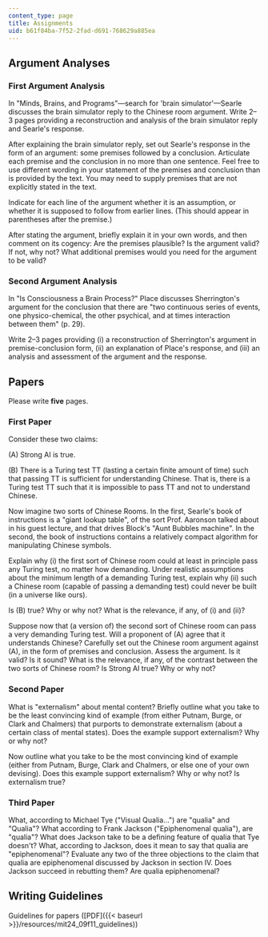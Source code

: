 ```yaml
---
content_type: page
title: Assignments
uid: b61f84ba-7f52-2fad-d691-768629a885ea
---
```


Argument Analyses
-----------------

### First Argument Analysis

In "Minds, Brains, and Programs"—search for 'brain simulator'—Searle discusses the brain simulator reply to the Chinese room argument. Write 2–3 pages providing a reconstruction and analysis of the brain simulator reply and Searle's response.

After explaining the brain simulator reply, set out Searle's response in the form of an argument: some premises followed by a conclusion. Articulate each premise and the conclusion in no more than one sentence. Feel free to use different wording in your statement of the premises and conclusion than is provided by the text. You may need to supply premises that are not explicitly stated in the text.

Indicate for each line of the argument whether it is an assumption, or whether it is supposed to follow from earlier lines. (This should appear in parentheses after the premise.)

After stating the argument, briefly explain it in your own words, and then comment on its cogency: Are the premises plausible? Is the argument valid? If not, why not? What additional premises would you need for the argument to be valid?

### Second Argument Analysis

In "Is Consciousness a Brain Process?" Place discusses Sherrington's argument for the conclusion that there are "two continuous series of events, one physico-chemical, the other psychical, and at times interaction between them" (p. 29).

Write 2–3 pages providing (i) a reconstruction of Sherrington's argument in premise-conclusion form, (ii) an explanation of Place's response, and (iii) an analysis and assessment of the argument and the response.

Papers
------

Please write **five** pages.

### First Paper

Consider these two claims:

(A) Strong AI is true.

(B) There is a Turing test TT (lasting a certain finite amount of time) such that passing TT is sufficient for understanding Chinese. That is, there is a Turing test TT such that it is impossible to pass TT and not to understand Chinese.

Now imagine two sorts of Chinese Rooms. In the first, Searle's book of instructions is a "giant lookup table", of the sort Prof. Aaronson talked about in his guest lecture, and that drives Block's "Aunt Bubbles machine". In the second, the book of instructions contains a relatively compact algorithm for manipulating Chinese symbols.

Explain why (i) the first sort of Chinese room could at least in principle pass any Turing test, no matter how demanding. Under realistic assumptions about the minimum length of a demanding Turing test, explain why (ii) such a Chinese room (capable of passing a demanding test) could never be built (in a universe like ours).

Is (B) true? Why or why not? What is the relevance, if any, of (i) and (ii)?

Suppose now that (a version of) the second sort of Chinese room can pass a very demanding Turing test. Will a proponent of (A) agree that it understands Chinese? Carefully set out the Chinese room argument against (A), in the form of premises and conclusion. Assess the argument. Is it valid? Is it sound? What is the relevance, if any, of the contrast between the two sorts of Chinese room? Is Strong AI true? Why or why not?

### Second Paper

What is "externalism" about mental content? Briefly outline what you take to be the least convincing kind of example (from either Putnam, Burge, or Clark and Chalmers) that purports to demonstrate externalism (about a certain class of mental states). Does the example support externalism? Why or why not?

Now outline what you take to be the most convincing kind of example (either from Putnam, Burge, Clark and Chalmers, or else one of your own devising). Does this example support externalism? Why or why not? Is externalism true?

### Third Paper

What, according to Michael Tye ("Visual Qualia...") are "qualia" and "Qualia"? What according to Frank Jackson ("Epiphenomenal qualia"), are "qualia"? What does Jackson take to be a defining feature of qualia that Tye doesn't? What, according to Jackson, does it mean to say that qualia are "epiphenomenal"? Evaluate any two of the three objections to the claim that qualia are epiphenomenal discussed by Jackson in section IV. Does Jackson succeed in rebutting them? Are qualia epiphenomenal?

Writing Guidelines
------------------

Guidelines for papers ([PDF]({{< baseurl >}}/resources/mit24_09f11_guidelines))